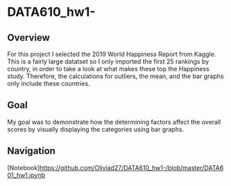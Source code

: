 # DATA610_hw1-
## Overview  
For this project I selected the 2019 World Happiness Report from Kaggle. This is a fairly large datatset so I only imported the first 25 rankings by country, in order to take a look at what makes these top the Happiness study. Therefore, the calculations for outliers, the mean, and the bar graphs only include these countries. 
## Goal
My goal was to demonstrate how the determining factors affect the overall scores by visually displaying the categories using bar graphs. 
## Navigation
[Notebook]https://github.com/Oliviad27/DATA610_hw1-/blob/master/DATA601_hw1.ipynb
